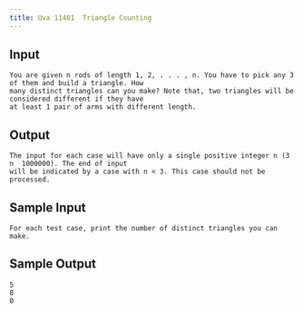 ```yaml
---
title: Uva 11401  Triangle Counting
---
```



## Input

```
You are given n rods of length 1, 2, . . . , n. You have to pick any 3 of them and build a triangle. How
many distinct triangles can you make? Note that, two triangles will be considered different if they have
at least 1 pair of arms with different length.
```

## Output

```
The input for each case will have only a single positive integer n (3  n  1000000). The end of input
will be indicated by a case with n < 3. This case should not be processed.

```

## Sample Input

```
For each test case, print the number of distinct triangles you can make.

```

## Sample Output

```
5
8
0

```
